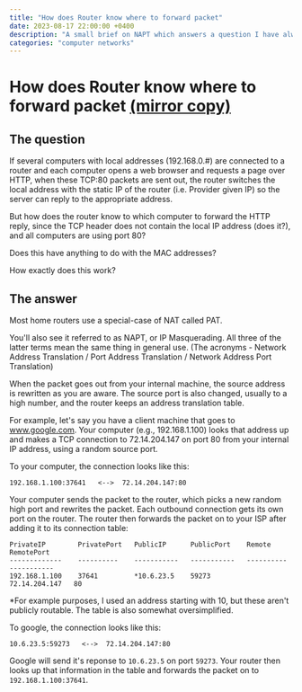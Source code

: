 ```yaml
---
title: "How does Router know where to forward packet"
date: 2023-08-17 22:00:00 +0400
description: "A small brief on NAPT which answers a question I have always had while studting Computer Networks"
categories: "computer networks"
---
```


# How does Router know where to forward packet [(mirror copy)](https://superuser.com/questions/105838/how-does-router-know-where-to-forward-packet)

## The question

If several computers with local addresses (192.168.0.#) are connected to a router and each computer opens a web browser and requests a page over HTTP, when these TCP:80 packets are sent out, the router switches the local address with the static IP of the router (i.e. Provider given IP) so the server can reply to the appropriate address.

But how does the router know to which computer to forward the HTTP reply, since the TCP header does not contain the local IP address (does it?), and all computers are using port 80?

Does this have anything to do with the MAC addresses?

How exactly does this work?

## The answer 


Most home routers use a special-case of NAT called PAT.

You'll also see it referred to as NAPT, or IP Masquerading. All three of the latter terms mean the same thing in general use. (The acronyms - Network Address Translation / Port Address Translation / Network Address Port Translation)

When the packet goes out from your internal machine, the source address is rewritten as you are aware. The source port is also changed, usually to a high number, and the router keeps an address translation table.

For example, let's say you have a client machine that goes to www.google.com. Your computer (e.g., 192.168.1.100) looks that address up and makes a TCP connection to 72.14.204.147 on port 80 from your internal IP address, using a random source port.

To your computer, the connection looks like this:

`192.168.1.100:37641   <-->  72.14.204.147:80`

Your computer sends the packet to the router, which picks a new random high port and rewrites the packet. Each outbound connection gets its own port on the router. The router then forwards the packet on to your ISP after adding it to its connection table:

```
PrivateIP        PrivatePort   PublicIP      PublicPort    Remote          RemotePort
-------------    ----------    -----------   -----------   ----------      -----------
192.168.1.100    37641         *10.6.23.5    59273         72.14.204.147   80
```

*For example purposes, I used an address starting with 10, but these aren't publicly routable. The table is also somewhat oversimplified.

To google, the connection looks like this:

`10.6.23.5:59273   <-->  72.14.204.147:80`

Google will send it's reponse to `10.6.23.5` on port `59273`. Your router then looks up that information in the table and forwards the packet on to `192.168.1.100:37641`.
